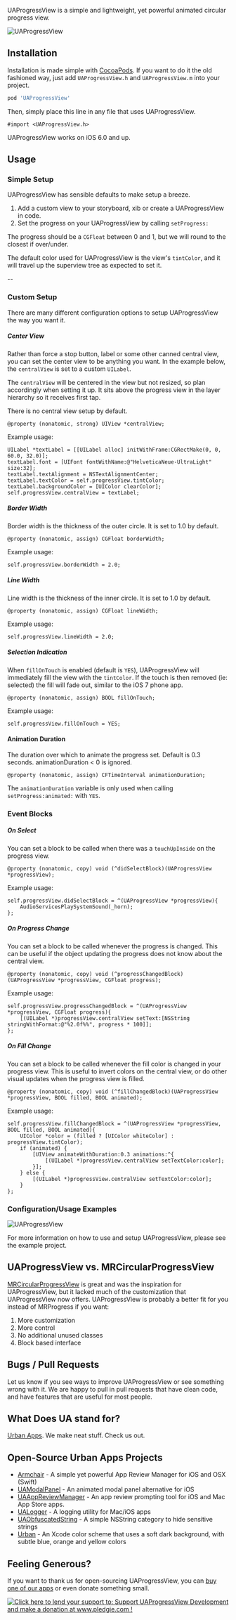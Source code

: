 UAProgressView is a simple and lightweight, yet powerful animated circular progress view.

![UAProgressView](https://raw.githubusercontent.com/UrbanApps/UAProgressView/assets/UAProgressView.gif "Example 1")

## Installation

Installation is made simple with [CocoaPods](http://cocoapods.org/). If you want to do it the old fashioned way, just add `UAProgressView.h` and `UAProgressView.m` into your project.

```ruby
pod 'UAProgressView'
```

Then, simply place this line in any file that uses UAProgressView.

```objc
#import <UAProgressView.h>
```

UAProgressView works on iOS 6.0 and up.
   
## Usage

### Simple Setup

UAProgressView has sensible defaults to make setup a breeze.

1. Add a custom view to your storyboard, xib or create a UAProgressView in code.
2. Set the progress on your UAProgressView by calling `setProgress:`

The progress should be a `CGFloat` between 0 and 1, but we will round to the closest if over/under.

The default color used for UAProgressView is the view's `tintColor`, and it will travel up the superview tree as expected to set it.

--
    
### Custom Setup

There are many different configuration options to setup UAProgressView the way you want it.


##### Center View

Rather than force a stop button, label or some other canned central view, you can set the center view to be anything you want. In the example below, the `centralView` is set to a custom `UILabel`.

The `centralView` will be centered in the view but not resized, so plan accordingly when setting it up. It sits above the progress view in the layer hierarchy so it receives first tap.

There is no central view setup by default.

```objc
@property (nonatomic, strong) UIView *centralView;
```
    
Example usage:
 
```objc
UILabel *textLabel = [[UILabel alloc] initWithFrame:CGRectMake(0, 0, 60.0, 32.0)];
textLabel.font = [UIFont fontWithName:@"HelveticaNeue-UltraLight" size:32];
textLabel.textAlignment = NSTextAlignmentCenter;
textLabel.textColor = self.progressView.tintColor;
textLabel.backgroundColor = [UIColor clearColor];
self.progressView.centralView = textLabel;
```

##### Border Width

Border width is the thickness of the outer circle. It is set to 1.0 by default.

```objc
@property (nonatomic, assign) CGFloat borderWidth;
```
    
Example usage:

```objc
self.progressView.borderWidth = 2.0;
```
    
##### Line Width

Line width is the thickness of the inner circle. It is set to 1.0 by default.

```objc
@property (nonatomic, assign) CGFloat lineWidth;
```
    
Example usage:

```objc
self.progressView.lineWidth = 2.0;
```


##### Selection Indication

When `fillOnTouch` is enabled (default is `YES`), UAProgressView will immediately fill the view with the `tintColor`. If the touch is then removed (ie: selected) the fill will fade out, similar to the iOS 7 phone app.

```objc
@property (nonatomic, assign) BOOL fillOnTouch;
```

Example usage:

```objc
self.progressView.fillOnTouch = YES;
```
    

#### Animation Duration

The duration over which to animate the progress set. Default is 0.3 seconds. animationDuration < 0 is ignored.

```objc
@property (nonatomic, assign) CFTimeInterval animationDuration;
```

The `animationDuration` variable is only used when calling `setProgress:animated:` with `YES`.



### Event Blocks


##### On Select

You can set a block to be called when there was a `touchUpInside` on the progress view.

```objc
@property (nonatomic, copy) void (^didSelectBlock)(UAProgressView *progressView);
```

Example usage:

```objc
self.progressView.didSelectBlock = ^(UAProgressView *progressView){
    AudioServicesPlaySystemSound(_horn);
};
```


##### On Progress Change

You can set a block to be called whenever the progress is changed. This can be useful if the object updating the progress does not know about the central view.

```objc
@property (nonatomic, copy) void (^progressChangedBlock)(UAProgressView *progressView, CGFloat progress);
```

Example usage:

```objc
self.progressView.progressChangedBlock = ^(UAProgressView *progressView, CGFloat progress){
    [(UILabel *)progressView.centralView setText:[NSString stringWithFormat:@"%2.0f%%", progress * 100]];
};
```


##### On Fill Change

You can set a block to be called whenever the fill color is changed in your progress view. This is useful to invert colors on the central view, or do other visual updates when the progress view is filled.

```objc
@property (nonatomic, copy) void (^fillChangedBlock)(UAProgressView *progressView, BOOL filled, BOOL animated);
```

Example usage:

```objc
self.progressView.fillChangedBlock = ^(UAProgressView *progressView, BOOL filled, BOOL animated){
    UIColor *color = (filled ? [UIColor whiteColor] : progressView.tintColor);
    if (animated) {
        [UIView animateWithDuration:0.3 animations:^{
            [(UILabel *)progressView.centralView setTextColor:color];
        }];
    } else {
        [(UILabel *)progressView.centralView setTextColor:color];
    }
};
```

### Configuration/Usage Examples

![UAProgressView](https://raw.githubusercontent.com/UrbanApps/UAProgressView/assets/UAProgressView2.gif "Example 2")

For more information on how to use and setup UAProgressView, please see the example project.

##  UAProgressView vs. MRCircularProgressView

[MRCircularProgressView](https://github.com/mrackwitz/MRProgress) is great and was the inspiration for UAProgressView, but it lacked much of the customization that UAProgressView now offers. UAProgressView is probably a better fit for you instead of MRProgress if you want:

1. More customization
2. More control
3. No additional unused classes
4. Block based interface

## Bugs / Pull Requests
Let us know if you see ways to improve UAProgressView or see something wrong with it. We are happy to pull in pull requests that have clean code, and have features that are useful for most people.

## What Does UA stand for?
[Urban Apps](http://urbanapps.com). We make neat stuff. Check us out.

## Open-Source Urban Apps Projects

- [Armchair](https://github.com/UrbanApps/Armchair) - A simple yet powerful App Review Manager for iOS and OSX (Swift)
- [UAModalPanel](https://github.com/UrbanApps/UAModalPanel) - An animated modal panel alternative for iOS
- [UAAppReviewManager](https://github.com/UrbanApps/UAAppReviewManager) - An app review prompting tool for iOS and Mac App Store apps.
- [UALogger](https://github.com/UrbanApps/UALogger) - A logging utility for Mac/iOS apps
- [UAObfuscatedString](https://github.com/UrbanApps/UAObfuscatedString) - A simple NSString category to hide sensitive strings
- [Urban](https://github.com/UrbanApps/Urban) - An Xcode color scheme that uses a soft dark background, with subtle blue, orange and yellow colors

## Feeling Generous?

If you want to thank us for open-sourcing UAProgressView, you can [buy one of our apps](http://itunes.com/apps/urbanapps?at=11l7j9&ct=github) or even donate something small.

<a href='http://www.pledgie.com/campaigns/21926'><img alt='Click here to lend your support to: Support UAProgressView Development and make a donation at www.pledgie.com !' src='http://www.pledgie.com/campaigns/21926.png?skin_name=chrome' border='0' /></a>

